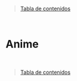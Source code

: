 > [Tabla de contenidos](./es.md#-tabla-de-contenidos)

</br>

# Anime

</br>

> [Tabla de contenidos](./es.md#-tabla-de-contenidos)
